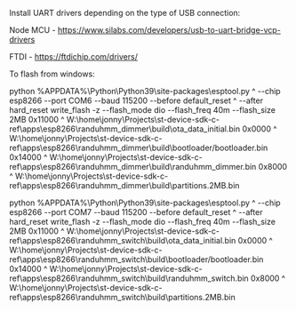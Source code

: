 
Install UART drivers depending on the type of USB connection:

Node MCU - https://www.silabs.com/developers/usb-to-uart-bridge-vcp-drivers

FTDI - https://ftdichip.com/drivers/

To flash from windows:

python %APPDATA%\Python\Python39\site-packages\esptool.py ^
--chip esp8266 --port COM6 --baud 115200 --before default_reset ^
--after hard_reset write_flash -z --flash_mode dio --flash_freq 40m --flash_size 2MB 0x11000 ^
W:\home\jonny\Projects\st-device-sdk-c-ref\apps\esp8266\randuhmm_dimmer\build\ota_data_initial.bin 0x0000 ^
W:\home\jonny\Projects\st-device-sdk-c-ref\apps\esp8266\randuhmm_dimmer\build\bootloader/bootloader.bin 0x14000 ^
W:\home\jonny\Projects\st-device-sdk-c-ref\apps\esp8266\randuhmm_dimmer\build\randuhmm_dimmer.bin 0x8000 ^
W:\home\jonny\Projects\st-device-sdk-c-ref\apps\esp8266\randuhmm_dimmer\build\partitions.2MB.bin

python %APPDATA%\Python\Python39\site-packages\esptool.py ^
--chip esp8266 --port COM7 --baud 115200 --before default_reset ^
--after hard_reset write_flash -z --flash_mode dio --flash_freq 40m --flash_size 2MB 0x11000 ^
W:\home\jonny\Projects\st-device-sdk-c-ref\apps\esp8266\randuhmm_switch\build\ota_data_initial.bin 0x0000 ^
W:\home\jonny\Projects\st-device-sdk-c-ref\apps\esp8266\randuhmm_switch\build\bootloader/bootloader.bin 0x14000 ^
W:\home\jonny\Projects\st-device-sdk-c-ref\apps\esp8266\randuhmm_switch\build\randuhmm_switch.bin 0x8000 ^
W:\home\jonny\Projects\st-device-sdk-c-ref\apps\esp8266\randuhmm_switch\build\partitions.2MB.bin

